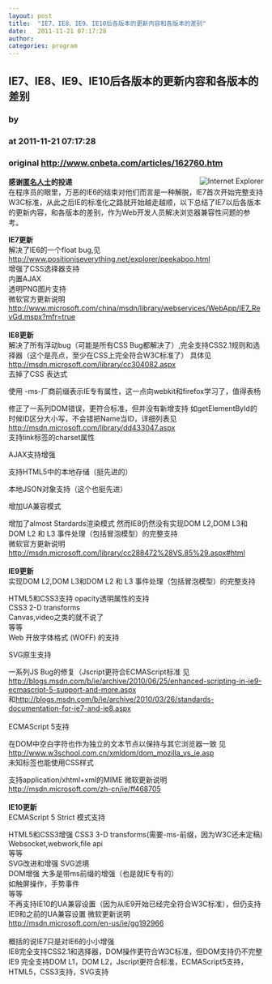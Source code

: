 ```yaml
---
layout: post
title:  "IE7、IE8、IE9、IE10后各版本的更新内容和各版本的差别"
date:   2011-11-21 07:17:28
author: 
categories: program
---
```


## IE7、IE8、IE9、IE10后各版本的更新内容和各版本的差别
### by 
### at 2011-11-21 07:17:28
### original <http://www.cnbeta.com/articles/162760.htm>

<div><a rel="nofollow" href="http://www.cnbeta.com/topics/31.htm"><img src="http://img.cnbeta.com/topics/Untitled.png" alt="Internet Explorer" name="sign" align="right"></a>
        <p><b>感谢<a rel="nofollow" href="http://haohetao.iteye.com/">匿名人士</a>的投递</b><br>
在程序员的眼里，万恶的IE6的结束对他们而言是一种解脱，IE7首次开始完整支持W3C标准，从此之后IE的标准化之路就开始越走越顺，以下总结了IE7以后各版本的更新内容，和各版本的差别，作为Web开发人员解决浏览器兼容性问题的参考。</p>
		<p><span style="font-weight:bold">IE7更新 </span><br>
解决了IE6的一个float bug,见<a rel="nofollow" href="http://www.positioniseverything.net/explorer/peekaboo.html">http://www.positioniseverything.net/explorer/peekaboo.html</a><br>
增强了CSS选择器支持<br>
内置AJAX<br>
透明PNG图片支持<br>
微软官方更新说明<a rel="nofollow" href="http://www.microsoft.com/china/msdn/library/webservices/WebApp/IE7_RevGd.mspx?mfr=true">http://www.microsoft.com/china/msdn/library/webservices/WebApp/IE7_RevGd.mspx?mfr=true</a><br>
<br style="font-weight:bold">
<span style="font-weight:bold">IE8更新 </span><br>
解决了所有浮动bug（可能是所有CSS Bug都解决了）,完全支持CSS2.1规则和选择器（这个是亮点，至少在CSS上完全符合W3C标准了） 
具体见<a rel="nofollow" href="http://msdn.microsoft.com/library/cc304082.aspx">http://msdn.microsoft.com/library/cc304082.aspx</a><br>
去掉了CSS 表达式 

使用 -ms-厂商前缀表示IE专有属性，这一点向webkit和firefox学习了，值得表杨 

修正了一系列DOM错误，更符合标准，但并没有新增支持 
如getElementById的时候ID区分大小写，不会错把Name当ID，详细列表见 <a rel="nofollow" href="http://msdn.microsoft.com/library/dd433047.aspx">http://msdn.microsoft.com/library/dd433047.aspx</a><br>
支持link标签的charset属性 

AJAX支持增强 

支持HTML5中的本地存储（挺先进的） 

本地JSON对象支持（这个也挺先进） 

增加UA兼容模式 

增加了almost Stardards渲染模式 
然而IE8仍然没有实现DOM L2,DOM L3和DOM L2 和 L3 事件处理（包括冒泡模型）的完整支持<br>
微软官方更新说明<br>
<a rel="nofollow" href="http://msdn.microsoft.com/library/cc288472%28VS.85%29.aspx#html">http://msdn.microsoft.com/library/cc288472%28VS.85%29.aspx#html</a><br>
<br>
<span style="font-weight:bold">IE9更新 </span><br>
实现DOM L2,DOM L3和DOM L2 和 L3 事件处理（包括冒泡模型）的完整支持 

HTML5和CSS3支持 
opacity透明属性的支持<br>
CSS3 2-D transforms<br>
Canvas,video之类的就不说了<br>
等等<br>
Web 开放字体格式 (WOFF) 的支持 

SVG原生支持 

一系列JS Bug的修复（Jscript更符合ECMAScript标准 
见<a rel="nofollow" href="http://blogs.msdn.com/b/ie/archive/2010/06/25/enhanced-scripting-in-ie9-ecmascript-5-support-and-more.aspx">http://blogs.msdn.com/b/ie/archive/2010/06/25/enhanced-scripting-in-ie9-ecmascript-5-support-and-more.aspx</a><br>
和<a rel="nofollow" href="http://blogs.msdn.com/b/ie/archive/2010/03/26/standards-documentation-for-ie7-and-ie8.aspx">http://blogs.msdn.com/b/ie/archive/2010/03/26/standards-documentation-for-ie7-and-ie8.aspx</a><br>
 <br>
ECMAScript 5支持 

在DOM中空白字符也作为独立的文本节点以保持与其它浏览器一致 
见<a rel="nofollow" href="http://www.w3school.com.cn/xmldom/dom_mozilla_vs_ie.asp">http://www.w3school.com.cn/xmldom/dom_mozilla_vs_ie.asp</a><br>
未知标签也能使用CSS样式 

支持application/xhtml+xml的MIME 
微软更新说明<br>
<a rel="nofollow" href="http://msdn.microsoft.com/zh-cn/ie/ff468705">http://msdn.microsoft.com/zh-cn/ie/ff468705</a><br>
 <br>
<span style="font-weight:bold">IE10更新 </span><br>
ECMAScript 5 Strict 模式支持 

HTML5和CSS3增强 
CSS3 3-D transforms(需要-ms-前缀，因为W3C还未定稿)<br>
Websocket,webwork,file api<br>
等等<br>
SVG改进和增强 
SVG滤境<br>
DOM增强 
大多是带ms前缀的增强（也是就IE专有的）<br>
如触屏操作，手势事件<br>
等等<br>
不再支持IE10的UA兼容设置（因为从IE9开始已经完全符合W3C标准），但仍支持IE9和之前的UA兼容设置 
微软更新说明<br>
<a rel="nofollow" href="http://msdn.microsoft.com/en-us/ie/gg192966">http://msdn.microsoft.com/en-us/ie/gg192966</a><br>
 <br>
概括的说IE7只是对IE6的小小增强<br>
IE8完全支持CSS2.1和选择器，DOM操作更符合W3C标准，但DOM支持仍不完整<br>
IE9 完全支持DOM L1，DOM L2，Jscript更符合标准，ECMAScript5支持，HTML5，CSS3支持，SVG支持</p></div>